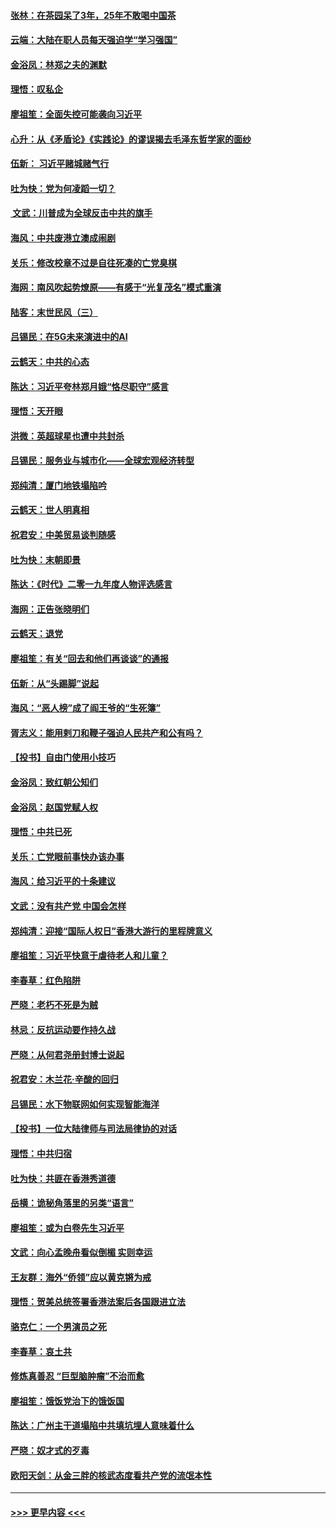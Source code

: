 #### [张林：在茶园呆了3年，25年不敢喝中国茶](../pages/nsc993/n11739240.md?t=12231201) 
#### [云端：大陆在职人员每天强迫学“学习强国”](../pages/nsc993/n11738735.md?t=12231201) 
#### [金浴凤：林郑之夫的渊默](../pages/nsc993/n11737735.md?t=12231201) 
#### [理悟：叹私企](../pages/nsc993/n11737715.md?t=12231201) 
#### [廖祖笙：全面失控可能袭向习近平](../pages/nsc993/n11737704.md?t=12231201) 
#### [心升：从《矛盾论》《实践论》的谬误揭去毛泽东哲学家的面纱](../pages/nsc993/n11736962.md?t=12231201) 
#### [伍新： 习近平赌城赌气行](../pages/nsc993/n11736929.md?t=12231201) 
#### [吐为快：党为何凌蹈一切？](../pages/nsc993/n11736915.md?t=12231201) 
#### [ 文武：川普成为全球反击中共的旗手](../pages/nsc993/n11736882.md?t=12231201) 
#### [海风：中共废港立澳成闹剧](../pages/nsc993/n11735857.md?t=12231201) 
#### [关乐：修改校章不过是自往死凑的亡党臭棋](../pages/nsc993/n11735097.md?t=12231201) 
#### [海网：南风吹起势燎原——有感于“光复茂名”模式重演](../pages/nsc993/n11732308.md?t=12231201) 
#### [陆客：末世民风（三）](../pages/nsc993/n11732211.md?t=12231201) 
#### [吕锡民：在5G未来演进中的AI](../pages/nsc993/n11730010.md?t=12231201) 
#### [云鹤天：中共的心态](../pages/nsc993/n11729906.md?t=12231201) 
#### [陈达：习近平夸林郑月娥“恪尽职守”感言](../pages/nsc993/n11729881.md?t=12231201) 
#### [理悟：天开眼](../pages/nsc993/n11729699.md?t=12231201) 
#### [洪微：英超球星也遭中共封杀](../pages/nsc993/n11727243.md?t=12231201) 
#### [吕锡民：服务业与城市化——全球宏观经济转型](../pages/nsc993/n11725845.md?t=12231201) 
#### [郑纯清：厦门地铁塌陷吟](../pages/nsc993/n11725813.md?t=12231201) 
#### [云鹤天：世人明真相](../pages/nsc993/n11725621.md?t=12231201) 
#### [祝君安：中美贸易谈判随感](../pages/nsc993/n11725609.md?t=12231201) 
#### [吐为快：末朝即景](../pages/nsc993/n11723365.md?t=12231201) 
#### [陈达：《时代》二零一九年度人物评选感言](../pages/nsc993/n11723337.md?t=12231201) 
#### [海网：正告张晓明们](../pages/nsc993/n11723228.md?t=12231201) 
#### [云鹤天：退党](../pages/nsc993/n11723056.md?t=12231201) 
#### [廖祖笙：有关“回去和他们再谈谈”的通报](../pages/nsc993/n11722442.md?t=12231201) 
#### [伍新：从“头踢脚”说起](../pages/nsc993/n11722429.md?t=12231201) 
#### [海风：“恶人榜”成了阎王爷的“生死簿”](../pages/nsc993/n11722272.md?t=12231201) 
#### [胥志义：能用剌刀和鞭子强迫人民共产和公有吗？](../pages/nsc993/n11720569.md?t=12231201) 
#### [【投书】自由门使用小技巧](../pages/nsc993/n11720180.md?t=12231201) 
#### [金浴凤：致红朝公知们](../pages/nsc993/n11720563.md?t=12231201) 
#### [金浴凤：赵国党赋人权](../pages/nsc993/n11720533.md?t=12231201) 
#### [理悟：中共已死](../pages/nsc993/n11720233.md?t=12231201) 
#### [关乐：亡党眼前事快办该办事](../pages/nsc993/n11719160.md?t=12231201) 
#### [海风：给习近平的十条建议](../pages/nsc993/n11717616.md?t=12231201) 
#### [文武：没有共产党 中国会怎样](../pages/nsc993/n11717584.md?t=12231201) 
#### [郑纯清：迎接“国际人权日”香港大游行的里程牌意义](../pages/nsc993/n11717417.md?t=12231201) 
#### [廖祖笙：习近平快意于虐待老人和儿童？](../pages/nsc993/n11715313.md?t=12231201) 
#### [李春草：红色陷阱](../pages/nsc993/n11715029.md?t=12231201) 
#### [严晓：老朽不死是为贼](../pages/nsc993/n11712910.md?t=12231201) 
#### [林忌：反抗运动要作持久战](../pages/nsc993/n11712623.md?t=12231201) 
#### [严晓：从何君尧册封博士说起](../pages/nsc993/n11712465.md?t=12231201) 
#### [祝君安：木兰花·辛酸的回归](../pages/nsc993/n11712381.md?t=12231201) 
#### [吕锡民：水下物联网如何实现智能海洋](../pages/nsc993/n11711158.md?t=12231201) 
#### [【投书】一位大陆律师与司法局律协的对话](../pages/nsc993/n11709675.md?t=12231201) 
#### [理悟：中共归宿](../pages/nsc993/n11710059.md?t=12231201) 
#### [吐为快：共匪在香港秀道德](../pages/nsc993/n11709979.md?t=12231201) 
#### [岳横：诡秘角落里的另类“语言”](../pages/nsc993/n11709792.md?t=12231201) 
#### [廖祖笙：或为白卷先生习近平](../pages/nsc993/n11708330.md?t=12231201) 
#### [文武：向心孟晚舟看似倒楣 实则幸运](../pages/nsc993/n11708236.md?t=12231201) 
#### [王友群：海外“侨领”应以黄克锵为戒](../pages/nsc993/n11706176.md?t=12231201) 
#### [理悟：贺美总统签署香港法案后各国跟进立法](../pages/nsc993/n11706853.md?t=12231201) 
#### [骆克仁：一个男演员之死](../pages/nsc993/n11706677.md?t=12231201) 
#### [李春草：哀土共](../pages/nsc993/n11706255.md?t=12231201) 
#### [修炼真善忍 “巨型脑肿瘤”不治而愈](../pages/nsc993/n11705340.md?t=12231201) 
#### [廖祖笙：饿饭党治下的饿饭国](../pages/nsc993/n11705085.md?t=12231201) 
#### [陈达：广州主干道塌陷中共填坑埋人意味着什么](../pages/nsc993/n11705046.md?t=12231201) 
#### [严晓：奴才式的歹毒](../pages/nsc993/n11704826.md?t=12231201) 
#### [欧阳天剑：从金三胖的核武态度看共产党的流氓本性](../pages/nsc993/n11702238.md?t=12231201) 

----
#### [ >>> 更早内容 <<< ](../indexes/nsc993-earlier.md)
